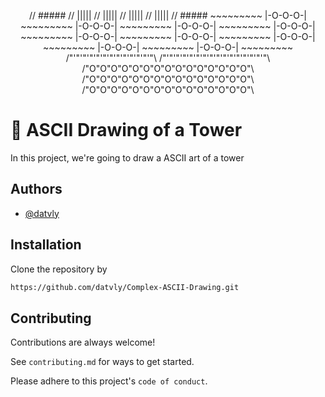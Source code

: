 <p align="center">
//              #####
//              |||||
//              |||||
//              |||||
//              |||||
//              #####
            ~~~~~~~~~
            |-O-O-O-|
            ~~~~~~~~~
            |-O-O-O-|
            ~~~~~~~~~
            |-O-O-O-|
            ~~~~~~~~~
            |-O-O-O-|
            ~~~~~~~~~
            |-O-O-O-|
            ~~~~~~~~~
            |-O-O-O-|
            ~~~~~~~~~
            |-O-O-O-|
            ~~~~~~~~~
            |-O-O-O-|
            ~~~~~~~~~
            |-O-O-O-|
            ~~~~~~~~~
   /"'"'"'"'"'"'"'"'"'"'"'"'"\
/"'"'"'"'"'"'"'"'"'"'"'"'"'"'"'"\
/"O"O"O"O"O"O"O"O"O"O"O"O"O"O"O"\
/"O"O"O"O"O"O"O"O"O"O"O"O"O"O"O"\
/"O"O"O"O"O"O"O"O"O"O"O"O"O"O"O"\
  
<p>

# 🎨 ASCII Drawing of a Tower

In this project, we're going to draw a ASCII art of a tower



## Authors

- [@datvly](https://www.github.com/datvly)


## Installation

Clone the repository by
```bash
https://github.com/datvly/Complex-ASCII-Drawing.git
```
    
## Contributing

Contributions are always welcome!

See `contributing.md` for ways to get started.

Please adhere to this project's `code of conduct`.


